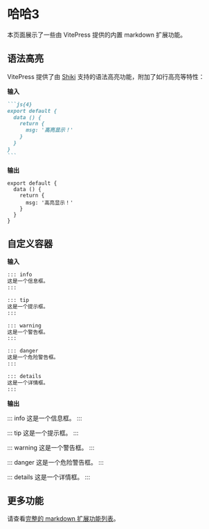 # 哈哈3

本页面展示了一些由 VitePress 提供的内置 markdown 扩展功能。

## 语法高亮

VitePress 提供了由 [Shiki](https://github.com/shikijs/shiki) 支持的语法高亮功能，附加了如行高亮等特性：

**输入**

````md
```js{4}
export default {
  data () {
    return {
      msg: '高亮显示！'
    }
  }
}
```
````

**输出**

```js{4}
export default {
  data () {
    return {
      msg: '高亮显示！'
    }
  }
}
```

## 自定义容器

**输入**

```md
::: info
这是一个信息框。
:::

::: tip
这是一个提示框。
:::

::: warning
这是一个警告框。
:::

::: danger
这是一个危险警告框。
:::

::: details
这是一个详情框。
:::
```

**输出**

::: info
这是一个信息框。
:::

::: tip
这是一个提示框。
:::

::: warning
这是一个警告框。
:::

::: danger
这是一个危险警告框。
:::

::: details
这是一个详情框。
:::

## 更多功能

请查看[完整的 markdown 扩展功能列表](https://vitepress.dev/guide/markdown)。
